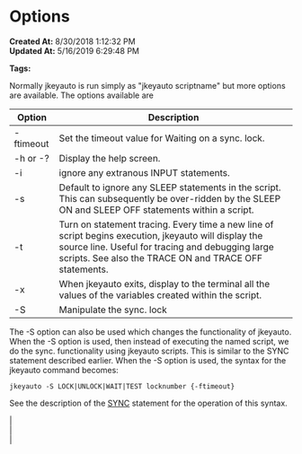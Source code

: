# Options

**Created At:** 8/30/2018 1:12:32 PM  
**Updated At:** 5/16/2019 6:29:48 PM  

**Tags:**
<badge text='program profiling' vertical='middle' />

Normally jkeyauto is run simply as "jkeyauto scriptname" but more options are available. The options available are


| Option<br> | Description<br> |
| --- | --- |
| -ftimeout<br> | Set the timeout value for Waiting on a sync. lock.<br> |
| -h or -?<br> | Display the help screen.<br> |
| -i<br> | ignore any extranous INPUT statements.<br> |
| -s<br> | Default to ignore any SLEEP statements in the script. This can subsequently be over-ridden by the SLEEP ON and SLEEP OFF statements within a script.<br> |
| -t<br> | Turn on statement tracing. Every time a new line of script begins execution, jkeyauto will display the source line. Useful for tracing and debugging large scripts. See also the TRACE ON and TRACE OFF statements.<br> |
| -x<br> | When jkeyauto exits, display to the terminal all the values of the variables created within the script.<br> |
| -S<br> | Manipulate the sync. lock<br> |


The -S option can also be used which changes the functionality of jkeyauto. When the -S option is used, then instead of executing the named script, we do the sync. functionality using jkeyauto scripts. This is similar to the SYNC statement described earlier. When the -S option is used, the syntax for the jkeyauto command becomes:

```
jkeyauto -S LOCK|UNLOCK|WAIT|TEST locknumber {-ftimeout}
```

See the description of the [SYNC](sync) statement for the operation of this syntax.


| <br> | <br> |

